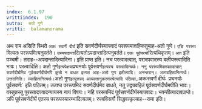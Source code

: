 ```yaml
---
index:  6.1.97
vrittiindex:  190
sutra:  अतो गुणे
vritti:  balamanorama 
---
```


अथ राम असिति स्थिते `अकः सवर्णे दीर्घ` इति सवर्णदीर्घस्यापवादं पररूपमाशह्कितुमाह-अतो गुणे। `एङि पररूप` मित्यतः पररूपमित्यनुवर्तते। `उस्यपदान्ता`दित्यतोऽपदान्तादित्यनुवर्तते। `एकः पूर्वपरयो`रित्यधिकृतम्। `अत` इति पञ्चमी। तदाह--अपदान्तादित्यादिना। इति प्राप्त इति। नच परत्वादत्वात्, परादपवादस्य बलीयस्त्वादिति भावः। परत्वादिति। अतो गुणे` इत्यपेक्षया `प्रथमयोः पूर्वसवर्ण` इत्यस्य परत्वादित्यर्थः। ननु पररूपमिदमपवादत्वात् सवर्णदीर्घमिव पूर्वसवर्णदीर्घमपि कुतो न बाधत इत्यत आह-अतो गुण इतीत्यादि। अनन्तरान्। अव्यवहितानित्यर्थः। उत्तरानिति। व्यवहितानित्यर्थः। `अतो गुण` इत्युत्तरम् अव्यक्तानुकरणस्येत्यादि पठित्वा, `अकःसवर्णे दीर्घः` `प्रथमयोः पूर्वसवर्णः` इति पठितम्। ततश्च पररूपमिदं सवर्णदीर्घमेव बाधते, नतु तद्व्यवहितं पूर्वसवर्णदीर्घमपीति भावः। वस्तुतस्तु पुरस्तादपवादन्यायस्य नायं विषयः। नहि पररूपमिदं पूर्वसवर्णदीर्घस्यापवादः। भवन्तीत्यादावप्राप्ते।ञपि पूर्वसवर्णदीर्घे एतस्य पररूपस्यारम्भादित्यलम्। रुत्वविसर्गौ सिद्धवत्कृत्याह--रामा इति। 

